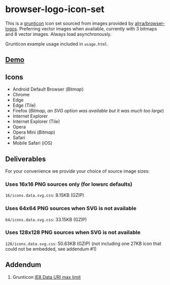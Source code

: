# browser-logo-icon-set

This is a [grunticon](https://github.com/filamentgroup/grunticon/) icon set sourced from images provided by [alrra/browser-logos](https://github.com/alrra/browser-logos). Preferring vector images when available, currently with 3 bitmaps and 8 vector images.  Always load asynchronously.

Grunticon example usage included in `usage.html`.

## [Demo](https://zachleat.github.io/browser-logo-icon-set/usage.html)

## Icons

* Android Default Browser (_Bitmap_)
* Chrome
* Edge
* Edge (Tile)
* Firefox (_Bitmap, an SVG option was available but it was much too large_)
* Internet Explorer
* Internet Explorer (Tile)
* Opera
* Opera Mini (_Bitmap_)
* Safari
* Mobile Safari (iOS)

## Deliverables

For your convenience we provide your choice of source image sizes:

### Uses 16x16 PNG sources only (for lowsrc defaults)

`16/icons.data.svg.css`: 8.15KB (GZIP)

### Uses 64x64 PNG sources when SVG is not available

`64/icons.data.svg.css`: 33.15KB (GZIP)

### Uses 128x128 PNG sources when SVG is not available

`128/icons.data.svg.css`: 50.63KB (GZIP) (not including one 27KB icon that could not be embedded, see addendum #1)

## Addendum

1. Grunticon [IE8 Data URI max limit](https://github.com/filamentgroup/grunticon/issues/75)